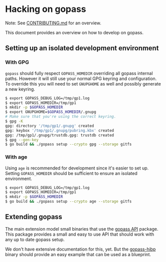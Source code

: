 # Hacking on gopass

Note: See [CONTRIBUTING.md](../CONTRIBUTING.md) for an overview.

This document provides an overview on how to develop on gopass.

## Setting up an isolated development environment

### With GPG

`gopass` should fully respect `GOPASS_HOMEDIR` overriding all gopass internal paths.
However it will still use your normal GPG keyring and configuration. To override this
you will need to set `GNUPGHOME` as well and possibly generate a new keyring.

```bash
$ export GOPASS_DEBUG_LOG=/tmp/gp1.log
$ export GOPASS_HOMEDIR=/tmp/gp1
$ mkdir -p $GOPASS_HOMEDIR
$ export GNUPGHOME=$GOPASS_HOMEDIR/.gnupg
# Make sure that you're using the correct keyring.
$ gpg -K
gpg: directory '/tmp/gp1/.gnupg' created
gpg: keybox '/tmp/gp1/.gnupg/pubring.kbx' created
gpg: /tmp/gp1/.gnupg/trustdb.gpg: trustdb created
$ gpg --gen-key
$ go build && ./gopass setup --crypto gpg --storage gitfs
```

### With age

Using `age` is recommended for development since it's easier to set up. Setting
`GOPASS_HOMEDIR` should be sufficient to ensure an isolated environment.

```bash
$ export GOPASS_DEBUG_LOG=/tmp/gp1.log
$ export GOPASS_HOMEDIR=/tmp/gp1
$ mkdir -p $GOPASS_HOMEDIR
$ go build && ./gopass setup --crypto age --storage gitfs
```

## Extending gopass

The main extension model small binaries that use the [gopass API](https://pkg.go.dev/github.com/gopasspw/gopass/pkg/gopass/api) package. This package provides a small and easy to use API that should work with any up to date gopass setup.

We don't have extensive documentation for this, yet. But the [gopass-hibp](https://github.com/gopasspw/gopass-hibp/blob/master/main.go) binary should provide an easy example that can be used as a blueprint.
